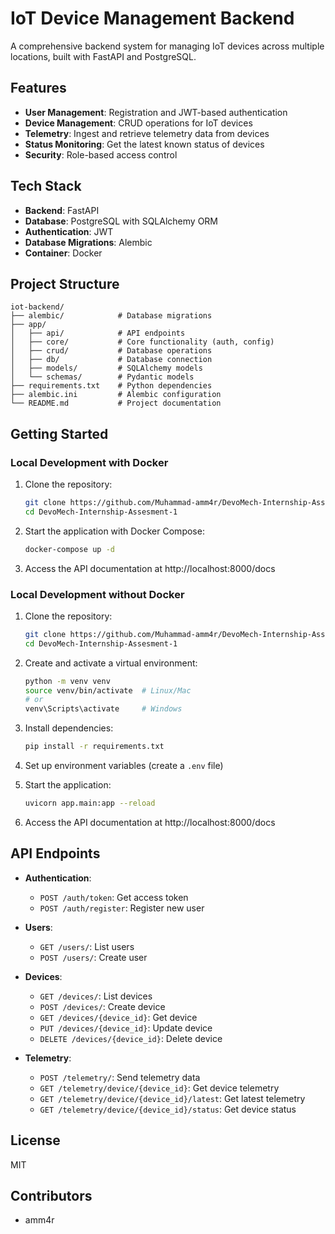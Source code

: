 # IoT Device Management Backend

A comprehensive backend system for managing IoT devices across multiple locations, built with FastAPI and PostgreSQL.

## Features

- **User Management**: Registration and JWT-based authentication
- **Device Management**: CRUD operations for IoT devices
- **Telemetry**: Ingest and retrieve telemetry data from devices
- **Status Monitoring**: Get the latest known status of devices
- **Security**: Role-based access control

## Tech Stack

- **Backend**: FastAPI
- **Database**: PostgreSQL with SQLAlchemy ORM
- **Authentication**: JWT
- **Database Migrations**: Alembic
- **Container**: Docker

## Project Structure

```
iot-backend/
├── alembic/            # Database migrations
├── app/
│   ├── api/            # API endpoints
│   ├── core/           # Core functionality (auth, config)
│   ├── crud/           # Database operations
│   ├── db/             # Database connection
│   ├── models/         # SQLAlchemy models
│   └── schemas/        # Pydantic models
├── requirements.txt    # Python dependencies
├── alembic.ini         # Alembic configuration
└── README.md           # Project documentation
```

## Getting Started

### Local Development with Docker

1. Clone the repository:
   ```bash
   git clone https://github.com/Muhammad-amm4r/DevoMech-Internship-Assesment-1.git
   cd DevoMech-Internship-Assesment-1
   ```

2. Start the application with Docker Compose:
   ```bash
   docker-compose up -d
   ```

3. Access the API documentation at http://localhost:8000/docs

### Local Development without Docker

1. Clone the repository:
   ```bash
   git clone https://github.com/Muhammad-amm4r/DevoMech-Internship-Assesment-1.git
   cd DevoMech-Internship-Assesment-1
   ```

2. Create and activate a virtual environment:
   ```bash
   python -m venv venv
   source venv/bin/activate  # Linux/Mac
   # or
   venv\Scripts\activate     # Windows
   ```

3. Install dependencies:
   ```bash
   pip install -r requirements.txt
   ```

4. Set up environment variables (create a `.env` file)

5. Start the application:
   ```bash
   uvicorn app.main:app --reload
   ```

6. Access the API documentation at http://localhost:8000/docs

## API Endpoints

- **Authentication**:
  - `POST /auth/token`: Get access token
  - `POST /auth/register`: Register new user

- **Users**:
  - `GET /users/`: List users
  - `POST /users/`: Create user

- **Devices**:
  - `GET /devices/`: List devices
  - `POST /devices/`: Create device
  - `GET /devices/{device_id}`: Get device
  - `PUT /devices/{device_id}`: Update device
  - `DELETE /devices/{device_id}`: Delete device

- **Telemetry**:
  - `POST /telemetry/`: Send telemetry data
  - `GET /telemetry/device/{device_id}`: Get device telemetry
  - `GET /telemetry/device/{device_id}/latest`: Get latest telemetry
  - `GET /telemetry/device/{device_id}/status`: Get device status

## License

MIT

## Contributors

- amm4r
